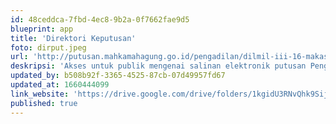 ```yaml
---
id: 48ceddca-7fbd-4ec8-9b2a-0f7662fae9d5
blueprint: app
title: 'Direktori Keputusan'
foto: dirput.jpeg
url: 'http://putusan.mahkamahagung.go.id/pengadilan/dilmil-iii-16-makassar'
deskripsi: 'Akses untuk publik mengenai salinan elektronik putusan Pengadilan Militer III-16 Makasar yang telah diunggah pada Direktori Putusan Mahkamah Agung.'
updated_by: b508b92f-3365-4525-87cb-07d49957fd67
updated_at: 1660444099
link_website: 'https://drive.google.com/drive/folders/1kgidU3RNvQhk9SijL_hQlEve6IZ94Cut'
published: true
---
```

